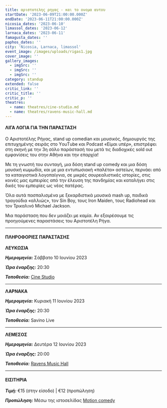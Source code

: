 ```yaml
---
title: αριστοτελης ρηγας - και το ονομα αυτου
startDate: '2023-06-09T21:00:00.000Z'
endDate: '2023-06-11T21:00:00.000Z'
nicosia_dates: '2023-06-10'
limassol_dates: '2023-06-12'
larnaca_dates: '2023-06-11'
famagusta_dates: ''
paphos_dates: ''
city: 'Nicosia, Larnaca, limassol'
event_image: /images/uploads/rigas1.jpg
cover_image: ''
gallery_images:
  - imgSrc: ''
  - imgSrc: ''
  - imgSrc: ''
category: standup
extended: false
critic_link: ''
critic_title: ''
critic_p: ''
theatres:
  - name: theatres/cine-studio.md
  - name: theatres/ravens-music-hall.md
---
```


#### ΛΙΓΑ ΛΟΓΙΑ ΓΙΑ ΤΗΝ ΠΑΡΑΣΤΑΣΗ

Ο Αριστοτέλης Ρήγας, stand up comedian και μουσικός, δημιουργός της επιτυχημένης σειράς στο ΥouΤube και Podcast «Είμαι υπέρ», επιστρέφει στη σκηνή με την 3η σόλο παράστασή του μετά τις διαδοχικές sold out εμφανίσεις του στην Αθήνα και την επαρχία!

Με τη γνωστή του συνταγή, μια δόση stand up comedy και μια δόση μουσική κωμωδία, και με μια εντυπωσιακή «παλέτα» αστείων, περνάει από τα καταιγιστικά λογοπαίγνια, σε μικρές σουρεαλιστικές ιστορίες, στις κοινές μας εμπειρίες από την έλευση της πανδημίας και καταλήγει στις δικές του εμπειρίες ως νέος πατέρας.

Όλα αυτά πασπαλισμένα με ξεκαρδιστικά μουσικά mash up, παιδικά τραγούδια «αλλιώς», τον Sin Boy, τους Iron Μaiden, τους Radiohead και τον Τρικαλινό Michael Jackson.

Μια παράσταση που δεν μοιάζει με καμία. Αν εξαιρέσουμε τις προηγούμενες παραστάσεις του Αριστοτέλη Ρήγα.

***

#### ΠΛΗΡΟΦΟΡΙΕΣ ΠΑΡΑΣΤΑΣΗΣ

**ΛΕΥΚΩΣΙΑ**

***Ημερομηνία:*** Σάββατο 10 Ιουνίου 2023

***Ώρα έναρξης:*** 20:30

***Τοποθεσία:*** [Cine Studio](?#map "")

***

**ΛΑΡΝΑΚΑ**

***Ημερομηνία:*** Κυριακή 11 Ιουνίου 2023

***Ώρα έναρξης:*** 20:30

***Τοποθεσία:*** Savino Live

***

**ΛΕΜΕΣΟΣ**

***Ημερομηνία:*** Δευτέρα 12 Ιουνίου 2023

***Ώρα έναρξης:*** 20:00

***Τοποθεσία:*** [Ravens Music Hall](?#map "")

***

#### ΕΙΣΙΤΗΡΙΑ

***Τιμή:*** €15 (στην είσοδο) | €12 (προπώληση)

***Προπώληση:*** Μέσω της ιστοσελίδας [Motion comedy](https://www.motioncomedy.com/aristotelis-rigas "")
